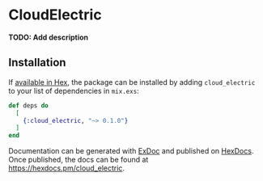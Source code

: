 # CloudElectric

**TODO: Add description**

## Installation

If [available in Hex](https://hex.pm/docs/publish), the package can be installed
by adding `cloud_electric` to your list of dependencies in `mix.exs`:

```elixir
def deps do
  [
    {:cloud_electric, "~> 0.1.0"}
  ]
end
```

Documentation can be generated with [ExDoc](https://github.com/elixir-lang/ex_doc)
and published on [HexDocs](https://hexdocs.pm). Once published, the docs can
be found at <https://hexdocs.pm/cloud_electric>.

